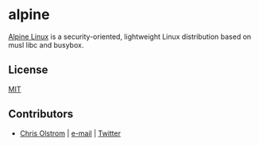alpine
======

[Alpine Linux](https://alpinelinux.org/) is a security-oriented, lightweight Linux distribution based on musl libc and busybox.

License
-------
[MIT](https://tldrlegal.com/license/mit-license)

Contributors
------------
* [Chris Olstrom](https://colstrom.github.io/) | [e-mail](mailto:chris@olstrom.com) | [Twitter](https://twitter.com/ChrisOlstrom)
